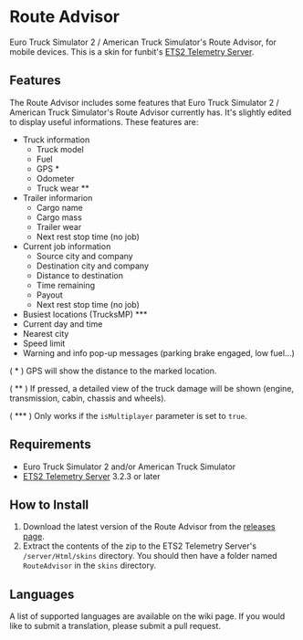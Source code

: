 # Route Advisor
Euro Truck Simulator 2 / American Truck Simulator's Route Advisor, for mobile devices. This is a skin for funbit's [ETS2 Telemetry Server](https://github.com/Funbit/ets2-telemetry-server).

## Features
The Route Advisor includes some features that Euro Truck Simulator 2 / American Truck Simulator's Route Advisor currently has. It's slightly edited to display useful informations. These features are:

- Truck information
    - Truck model
    - Fuel
    - GPS *
    - Odometer
    - Truck wear **
- Trailer informarion
    - Cargo name
    - Cargo mass
    - Trailer wear
    - Next rest stop time (no job)
- Current job information
    - Source city and company
    - Destination city and company
    - Distance to destination
    - Time remaining
    - Payout
    - Next rest stop time (no job)
- Busiest locations (TrucksMP) ***
- Current day and time
- Nearest city
- Speed limit
- Warning and info pop-up messages (parking brake engaged, low fuel...)

( * ) GPS will show the distance to the marked location.

( ** ) If pressed, a detailed view of the truck damage will be shown (engine, transmission, cabin, chassis and wheels).

( *** ) Only works if the `isMultiplayer` parameter is set to `true`.

## Requirements
- Euro Truck Simulator 2 and/or American Truck Simulator
- [ETS2 Telemetry Server](https://github.com/Funbit/ets2-telemetry-server) 3.2.3 or later

## How to Install
1. Download the latest version of the Route Advisor from the [releases page](https://www.github.com/Klaax/RouteAdvisor/releases).
2. Extract the contents of the zip to the ETS2 Telemetry Server's `/server/Html/skins` directory. You should then have a folder named `RouteAdvisor` in the `skins` directory.

## Languages
A list of supported languages are available on the wiki page. If you would like to submit a translation, please submit a pull request.

